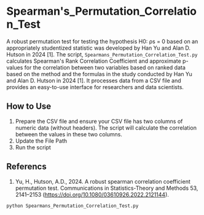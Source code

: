 # Spearman's_Permutation_Correlation_Test
A robust permutation test for testing the hypothesis H0: ρs = 0 based on an appropriately studentized statistic was developed by Han Yu and Alan D. Hutson in 2024 [1]. The script, `Spearmans_Permutation_Correlation_Test.py` calculates Spearman's Rank Correlation Coefficient and approximate p-values for the correlation between two variables based on ranked data based on the method and the formulas in the study conducted by Han Yu and Alan D. Hutson in 2024 [1]. It processes data from a CSV file and provides an easy-to-use interface for researchers and data scientists.
## How to Use
1. Prepare the CSV file and ensure your CSV file has two columns of numeric data (without headers). The script will calculate the correlation between the values in these two columns.
2. Update the File Path
3. Run the script
## Referencs
1. Yu, H., Hutson, A.D., 2024. A robust spearman correlation coefficient permutation test. Communications in Statistics-Theory and Methods 53, 2141–2153 (https://doi.org/10.1080/03610926.2022.2121144).

```bash
python Spearmans_Permutation_Correlation_Test.py
